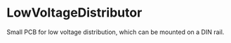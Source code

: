# LowVoltageDistributor
Small PCB for low voltage distribution, which can be mounted on a DIN rail.
